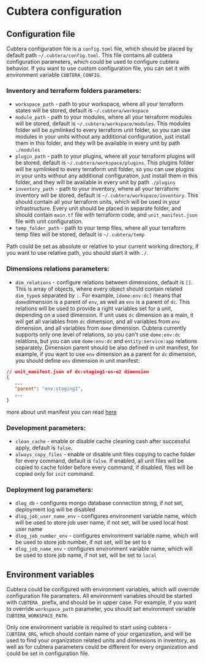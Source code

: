 # Cubtera configuration

## Configuration file

Cubtera configuration file is a `config.toml` file, which should be placed by default path `~/.cubtera/config.toml`. This file contains all cubtera configuration parameters, which could be used to configure cubtera behavior. If you want to use custom configuration file, you can set it with environment variable `CUBTERA_CONFIG`.

### Inventory and terraform folders parameters:
- `workspace_path` - path to your workspace, where all your terraform states will be stored, default is `~/.cubtera/workspace`
- `module_path` - path to your modules, where all your terraform modules will be stored, default is `~/.cubtera/workspace/modules`. This modules folder will be symlinked to every terraform unit folder, so you can use modules in your units without any additional configuration, just install them in this folder, and they will be available in every unit by path `./modules`
- `plugin_path` - path to your plugins, where all your terraform plugins will be stored, default is `~/.cubtera/workspace/plugins`. This plugins folder will be symlinked to every terraform unit folder, so you can use plugins in your units without any additional configuration, just install them in this folder, and they will be available in every unit by path `./plugins`
- `inventory_path` - path to your inventory, where all your terraform inventory will be stored, default is `~/.cubtera/workspace/inventory`. This should contain all your terraform units, which will be used in your infrastructure. Every unit should be placed in separate folder, and should contain `main.tf` file with terraform code, and `unit_manifest.json` file with unit configuration.
- `temp_folder_path` - path to your temp files, where all your terraform temp files will be stored, default is `~/.cubtera/temp`

Path could be set as absolute or relative to your current working directory, if you want to use relative path, you should start it with `./`.

### Dimensions relations parameters:

- `dim_relations` - configure relations between dimensions, default is `[]`. This is array of objects, where every object should contain related `dim_type`s separated by `:`. For example, `[dome:env:dc]` means that `dome`dimension is a parent of `env`, as well as `env` is a parent of `dc`. This relations will be used to provide a right variables set for a unit, depending on a used dimension. If unit uses `dc` dimension as a main, it will get all variables from `dc` dimension, and all variables from `env` dimension, and all variables from `dome` dimension. 
Cubtera currently supports only one level of relations, so you can't use `dome:env:dc` relations, but you can use `dome:env:dc` and `entity:service:app` relations separately.
Dimension parent should be also defined in unit manifest, for example, if you want to use `env` dimension as a parent for `dc` dimension, you should define `env` dimension in unit manifest:
```json
// unit_manifest.json of dc:staging1-us-e2 dimension
{
   ...
   "parent": "env:staging1",
   ...
}
```
more about unit manifest you can read [here](unit.md#unit-manifest)

### Development parameters:
- `clean_cache` - enable or disable cache cleaning cash after successful apply, default is `false`.
- `always_copy_files` - enable or disable unit files copying to cache folder for every command, default is `false`. If enabled, all unit files will be copied to cache folder before every command, if disabled, files will be copied only for `init` command.

### Deployment log parameters:
- `dlog_db` - configures mongo database connection string, if not set, deployment log will be disabled
- `dlog_job_user_name_env` - configures environment variable name, which will be used to store job user name, if not set, will be used local host user name
- `dlog_job_number_env` - configures environment variable name, which will be used to store job number, if not set, will be set to `0`
- `dlog_job_name_env` - configures environment variable name, which will be used to store job name, if not set, will be set to `local`

## Environment variables

Cubtera could be configured with environment variables, which will override configuration file parameters. All environment variables should be started with `CUBTERA_` prefix, and should be in upper case. For example, if you want to override `workspace_path` parameter, you should set environment variable `CUBTERA_WORKSPACE_PATH`.

Only one environment variable is required to start using cubtera - `CUBTERA_ORG`, which should contain name of your organization, and will be used to find your organization related units and dimensions in inventory, as well as for cubtera parameters could be different for every organization and could be set in configuration file.
